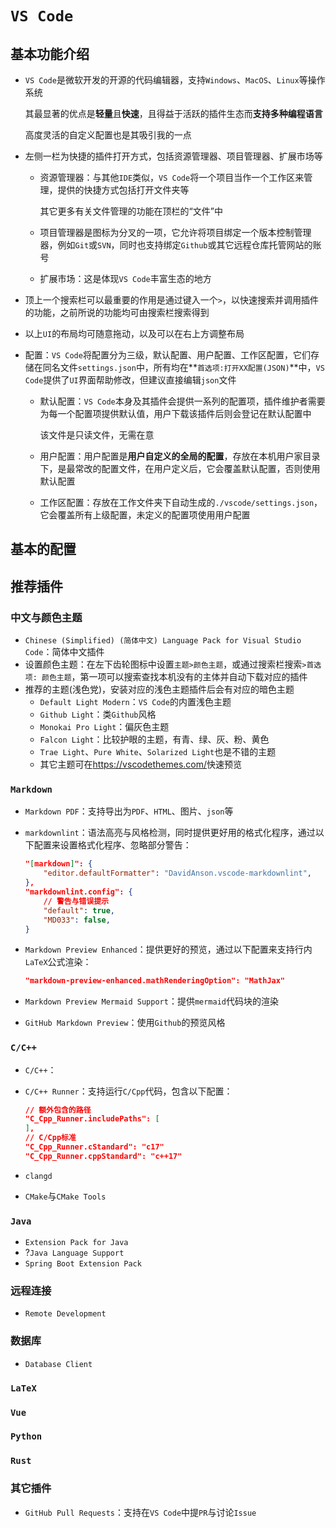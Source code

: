 # `VS Code`

## 基本功能介绍

- `VS Code`是微软开发的开源的代码编辑器，支持`Windows`、`MacOS`、`Linux`等操作系统
  
  其最显著的优点是**轻量**且**快速**，且得益于活跃的插件生态而**支持多种编程语言**
  
  高度灵活的自定义配置也是其吸引我的一点
- 左侧一栏为快捷的插件打开方式，包括资源管理器、项目管理器、扩展市场等
  - 资源管理器：与其他`IDE`类似，`VS Code`将一个项目当作一个工作区来管理，提供的快捷方式包括打开文件夹等

    其它更多有关文件管理的功能在顶栏的“文件”中
  - 项目管理器是图标为分叉的一项，它允许将项目绑定一个版本控制管理器，例如`Git`或`SVN`，同时也支持绑定`Github`或其它远程仓库托管网站的账号
  - 扩展市场：这是体现`VS Code`丰富生态的地方
- 顶上一个搜索栏可以最重要的作用是通过键入一个`>`，以快速搜索并调用插件的功能，之前所说的功能均可由搜索栏搜索得到
- 以上`UI`的布局均可随意拖动，以及可以在右上方调整布局
- 配置：`VS Code`将配置分为三级，默认配置、用户配置、工作区配置，它们存储在同名文件`settings.json`中，所有均在**`首选项:打开XX配置(JSON)`**中，`VS Code`提供了`UI`界面帮助修改，但建议直接编辑`json`文件
  - 默认配置：`VS Code`本身及其插件会提供一系列的配置项，插件维护者需要为每一个配置项提供默认值，用户下载该插件后则会登记在默认配置中

    该文件是只读文件，无需在意
  - 用户配置：用户配置是**用户自定义的全局的配置**，存放在本机用户家目录下，是最常改的配置文件，在用户定义后，它会覆盖默认配置，否则使用默认配置
  - 工作区配置：存放在工作文件夹下自动生成的`./vscode/settings.json`，它会覆盖所有上级配置，未定义的配置项使用用户配置

## 基本的配置

## 推荐插件

### 中文与颜色主题

- `Chinese (Simplified) (简体中文) Language Pack for Visual Studio Code`：简体中文插件
- 设置颜色主题：在左下齿轮图标中设置`主题>颜色主题`，或通过搜索栏搜索`>首选项: 颜色主题`，第一项可以搜索查找本机没有的主体并自动下载对应的插件
- 推荐的主题(浅色党)，安装对应的浅色主题插件后会有对应的暗色主题
  - `Default Light Modern`：`VS Code`的内置浅色主题
  - `Github Light`：类`Github`风格
  - `Monokai Pro Light`：偏灰色主题
  - `Falcon Light`：比较护眼的主题，有青、绿、灰、粉、黄色
  - `Trae Light`、`Pure White`、`Solarized Light`也是不错的主题
  - 其它主题可在<https://vscodethemes.com/>快速预览

### `Markdown`

- `Markdown PDF`：支持导出为`PDF`、`HTML`、图片、`json`等
- `markdownlint`：语法高亮与风格检测，同时提供更好用的格式化程序，通过以下配置来设置格式化程序、忽略部分警告：

    ```json
    "[markdown]": {
        "editor.defaultFormatter": "DavidAnson.vscode-markdownlint",
    },
    "markdownlint.config": {
        // 警告与错误提示
        "default": true,
        "MD033": false,
    }
    ```

- `Markdown Preview Enhanced`：提供更好的预览，通过以下配置来支持行内`LaTeX`公式渲染：

    ```json
    "markdown-preview-enhanced.mathRenderingOption": "MathJax"
    ```

- `Markdown Preview Mermaid Support`：提供`mermaid`代码块的渲染
- `GitHub Markdown Preview`：使用`Github`的预览风格

### `C/C++`

- `C/C++`：
- `C/C++ Runner`：支持运行`C/Cpp`代码，包含以下配置：

  ```json
  // 额外包含的路径
  "C_Cpp_Runner.includePaths": [
  ],
  // C/Cpp标准
  "C_Cpp_Runner.cStandard": "c17"
  "C_Cpp_Runner.cppStandard": "c++17"
  ```

- `clangd`
- `CMake`与`CMake Tools`

### `Java`

- `Extension Pack for Java`
- ?`Java Language Support`
- `Spring Boot Extension Pack`

### 远程连接

- `Remote Development`

### 数据库

- `Database Client`

### `LaTeX`

### `Vue`

### `Python`

### `Rust`

### 其它插件

- `GitHub Pull Requests`：支持在`VS Code`中提`PR`与讨论`Issue`
